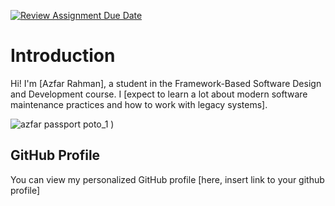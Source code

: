 [![Review Assignment Due Date](https://classroom.github.com/assets/deadline-readme-button-22041afd0340ce965d47ae6ef1cefeee28c7c493a6346c4f15d667ab976d596c.svg)](https://classroom.github.com/a/0MOLbOcH)
# Introduction
Hi! I'm [Azfar Rahman], a student in the Framework-Based Software Design and Development course. 
I [expect to learn a lot about modern software maintenance practices and how to work with legacy systems].

![azfar passport poto_1](https://github.com/user-attachments/assets/5bf62925-d023-4ddf-8ca8-5b6aca03cedf)
)  <!-- Link to the uploaded image -->

## GitHub Profile

You can view my personalized GitHub profile [here, insert link to your github profile]

